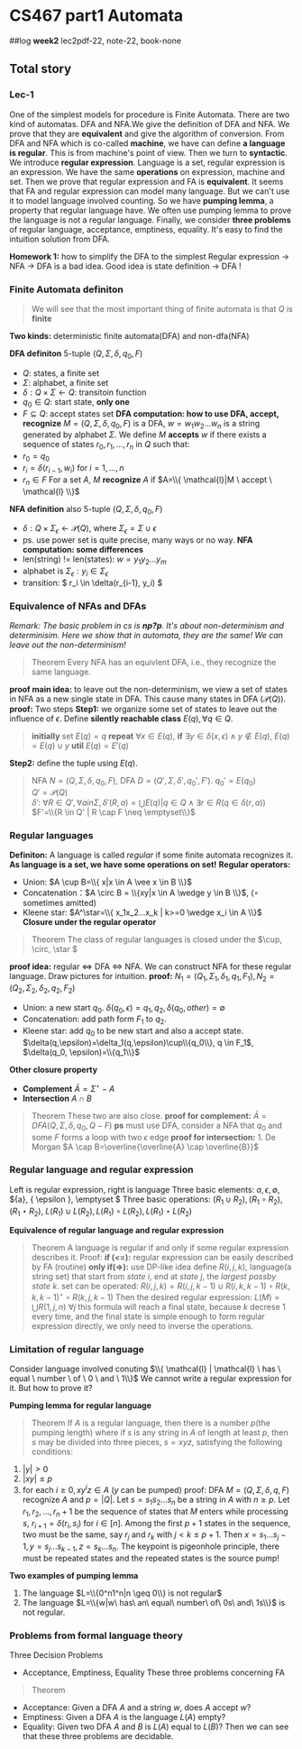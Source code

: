# CS467 part1 Automata
##log 
**week2** lec2pdf-22, note-22, book-none
## Total story

### Lec-1
One of the simplest models for procedure is Finite Automata. There are two kind of automatas. DFA and NFA.We give the definition of DFA and NFA. We prove that they are **equivalent** and give the algorithm of conversion. From DFA and NFA which is co-called **machine**, we have can define **a language is regular**. This is from machine's point of view. Then we turn to **syntactic**. We introduce **regular expression**. Language is a set, regular expression is an expression. We have the same **operations** on expression, machine and set. Then we prove that regular expression and FA is **equivalent**. It seems that FA and regular expression can model many language. But we can't use it to model language involved counting. So we have **pumping lemma**, a property that regular language have. We often use pumping lemma to prove the language is not a regular language. Finally, we consider **three problems** of regular language, acceptance, emptiness, equality. It's easy to find the intuition solution from DFA.

**Homework 1:**
how to simplify the DFA to the simplest
Regular expression -> NFA -> DFA is a bad idea. Good idea is state definition -> DFA !


### Finite Automata definiton
> We will see that the most important thing of finite automata is that $Q$ is **finite**

**Two kinds:** deterministic finite automata(DFA) and non-dfa(NFA)

**DFA definiton** 5-tuple $(Q, \Sigma, \delta, q_0, F)$
- $Q$: states, a finite set
- $\Sigma$: alphabet, a finite set 
- $\delta:Q \times \Sigma \leftarrow Q$: transitoin function 
- $q_0 \in Q$: start state, **only one**
- $F \subseteq Q$: accept states set 
**DFA computation: how to use DFA, accept, recognize** 
$M=(Q, \Sigma, \delta, q_0, F)$ is a DFA, $w=w_1w_2...w_n$ is a string generated by alphabet $\Sigma$. We define $M$ **accepts** $w$ if there exists a sequence of states $r_0, r_1, ..., r_n$ in $Q$ such that:
- $r_0=q_0$
- $r_i=\delta(r_{i-1},w_i)$ for $i=1,...,n$
- $r_n \in F$
For a set $A$, $M$ **recognize** $A$ if $A=\\{ \mathcal{l}|M \  accept \ \mathcal{l} \\}$

**NFA definition** also 5-tuple $(Q, \Sigma, \delta, q_0, F)$
- $\delta: Q \times \Sigma_\epsilon \leftarrow \mathcal{P}(Q)$, where $\Sigma_\epsilon = \Sigma \cup {\epsilon}$
- ps. use power set is quite precise, many ways or no way.
**NFA computation: some differences**
- len(string) != len(states): $w=y_1y_2...y_m$
- alphabet is $\Sigma_{\epsilon}: y_i \in \Sigma_{\epsilon}$
- transition: $ r_i \in \delta(r_{i-1}, y_i) $

### Equivalence of NFAs and DFAs
*Remark: The basic problem in cs is **np?p**. It's about non-determinism and determinisim. Here we show that in automata, they are the same! We can leave out the non-determinism!*
>Theorem
Every NFA has an equivlent DFA, i.e., they recognize the same language.

**proof main idea:** to leave out the non-determinism, we view a set of states in NFA as a new single state in DFA. This cause many states in DFA ($\mathcal{P}(Q)$).
**proof:** Two steps
**Step1:** we organize some set of states to leave out the influence of $\epsilon$. Define **silently reachable class** $E(q), \forall q \in Q$. 
>**initially** set $E(q)={q}$
**repeat**
	$\forall x \in E(q)$, **if** $\exists y \in \delta(x, \epsilon) \wedge y \notin E(q)$, $E(q)=E(q) \cup {y}$
**util** $E(q)=E'(q)$

**Step2:** define the tuple using $E(q)$. 
> NFA $N=(Q, \Sigma, \delta, q_0, F)$, DFA $D=(Q', \Sigma , \delta', q_0', F')$. 
$q_0'=E(q_0)$   
$Q'=\mathcal{P}(Q)$  
$\delta '$: $\forall R \in Q',\forall a in \Sigma, \delta '(R, a)=\bigcup {E(q)|q \in Q \wedge \exists r \in R (q \in \delta(r,a))}$   
$F'=\\{R \in Q' | R \cap F \neq \emptyset\\}$ 


### Regular languages 
**Definiton:** A language is called *regular* if some finite automata recognizes it.
**As language is a set, we have some operations on set!**
**Regular operators:**
- Union: $A \cup B=\\{ x|x \in A \vee x \in B \\}$
- Concatenation：$A \circ B = \\{xy|x \in A \wedge y \in B \\}$, ($\circ$ sometimes amitted)
- Kleene star: $A^\star=\\{ x_1x_2...x_k | k>=0 \wedge x_i \in A \\}$
**Closure under the regular operator**
> Theorem 
The class of regular languages is closed under the $\cup, \circ, \star $

**proof idea:** regular <=> DFA <=> NFA. We can construct NFA for these regular language. Draw pictures for intuition.
**proof:** $N_1=(Q_1, \Sigma_1, \delta_1, q_1, F_1), N_2=(Q_2, \Sigma_2, \delta_2, q_2, F_2)$
- Union: a new start $q_0$. $\delta(q_0, \epsilon)={q_1, q_2}, \delta(q_0, other)=\emptyset$
- Concatenation: add path form $F_1$ to $q_2$. 
- Kleene star: add $q_0$ to be new start and also a accept state. $\delta(q,\epsilon)=\delta_1(q,\epsilon)\cup\\{q_0\\}, q \in F_1$, $\delta(q_0, \epsilon)=\\{q_1\\}$

**Other closure property**
- **Complement** $\bar{A}=\Sigma^\star-A$
- **Intersection** $A \cap B$
> Theorem
These two are also close.
**proof for complement:** $\bar{A}=DFA(Q,\Sigma, \delta, q_0, Q-F)$ 
**ps** must use DFA, consider a NFA that $q_0$ and some $F$ forms a loop with two $\epsilon$ edge
**proof for intersection:** 1. De Morgan $A \cap B=\overline{\overline{A} \cap \overline{B}}$

### Regular language and regular expression
Left is regular expression, right is language
Three basic elements: $a, \epsilon, \emptyset$, $\{a\}, \{ \epsilon \}, \emptyset $
Three basic operations:  $(R_1 \cup R_2), (R_1 \circ R_2), (R_1 \star R_2)$, $L(R_1)\cup L(R_2), L(R_1) \circ L(R_2), L(R_1) \star L(R_2)$

**Equivalence of regular language and regular expression**
> Theorem 
A language is regular if and only if some regular expression describes it.
Proof: 
**if (<=):** regular expression can be easily described by FA (routine)
**only if(=>):** use DP-like idea 
define $R(i,j,k)$, language(a string set) that start from *state $i$*, end at *state $j$*, the *largest passby state $k$*.
set can be operated: $R(i,j,k)=R(i,j,k-1) \cup R(i,k,k-1) \circ R(k,k,k-1) ^ \star \circ R(k,j,k-1)$
Then the desired regular expression: $L(M)=\bigcup{R(1,j,n)\ \forall j}$
this formula will reach a final state, because $k$ decrese $1$ every time, and the final state is simple enough to form regular expression directly, we only need to inverse the operations.

### Limitation of regular language
Consider language involved conuting $\\{ \mathcal{l} | \mathcal{l} \  has \  equal \  number \  of \  0 \ and \ 1\\}$
We cannot write a regular expression for it. But how to prove it?

**Pumping lemma for regular language**
> Theorem
If $A$ is a regular language, then there is a number $p$(the pumping length) where if $s$ is any string in $A$ of length at least $p$, then $s$ may be divided into three pieces, $s=xyz$, satisfying the following conditions:
1. $|y|>0$
2. $|xy| \leq p$
3. for each $i \geq 0, xy^iz \in A$ ($y$ can be pumped)
proof: 
DFA $M=(Q,\Sigma,\delta,q, F)$ recognize $A$ and $p=|Q|$. Let $s=s_1s_2...s_n$ be a string in $A$ with $n \geq p$. Let $r_1, r_2, ... ,r_n+1$ be the sequence of states that $M$ enters while processing $s$, $r_{i+1}=\delta(r_i, s_i)$ for $i \in [n]$. 
Among the first $p+1$ states in the sequence, two must be the same, say $r_j$ and $r_k$ with $j < k \leq p+1$. Then $x=s_1...s_j-1, y=s_j...s_{k-1}, z=s_k...s_n$. 
The keypoint is pigeonhole principle, there must be repeated states and the repeated states is the source pump!

**Two examples of pumping lemma**
1. The language $L=\\{0^n1^n|n \geq 0\\} is not regular$
2. The language $L=\\{w|w\ has\ an\ equal\ number\ of\ 0s\ and\ 1s\\}$ is not regular.

### Problems from formal language theory
Three Decision Problems 
- Acceptance, Emptiness, Equality
These three problems concerning FA 
> Theorem 
- Acceptance: Given a DFA $A$ and a string $w$, does $A$ accept $w$?
- Emptiness: Given a DFA $A$ is the language $L(A)$ empty?
- Equality: Given two DFA $A$ and $B$ is $L(A)$ equal to $L(B)$?
Then we can see that these three problems are decidable. 





